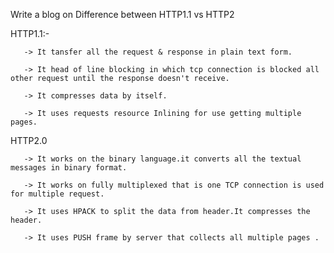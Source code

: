 Write a blog on Difference between HTTP1.1 vs HTTP2

HTTP1.1:-

       -> It tansfer all the request & response in plain text form.

       -> It head of line blocking in which tcp connection is blocked all other request until the response doesn't receive.

       -> It compresses data by itself.

       -> It uses requests resource Inlining for use getting multiple pages.


HTTP2.0

       -> It works on the binary language.it converts all the textual messages in binary format.

       -> It works on fully multiplexed that is one TCP connection is used for multiple request.
       
       -> It uses HPACK to split the data from header.It compresses the header.

       -> It uses PUSH frame by server that collects all multiple pages .
        
